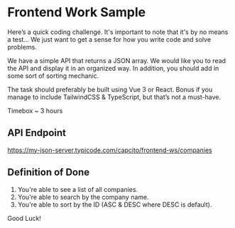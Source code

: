 # Frontend Work Sample

Here’s a quick coding challenge. It's important to note that it's by no means a test... We just want to get a sense for how you write code and solve problems.

We have a simple API that returns a JSON array.
We would like you to read the API and display it in an organized way.
In addition, you should add in some sort of sorting mechanic.

The task should preferably be built using Vue 3 or React.
Bonus if you manage to include TailwindCSS & TypeScript, but that’s not a must-have.

Timebox ~ 3 hours

## API Endpoint
https://my-json-server.typicode.com/capcito/frontend-ws/companies

## Definition of Done
1. You're able to see a list of all companies.
2. You're able to search by the company name.
3. You're able to sort by the ID (ASC & DESC where DESC is default).

Good Luck!
